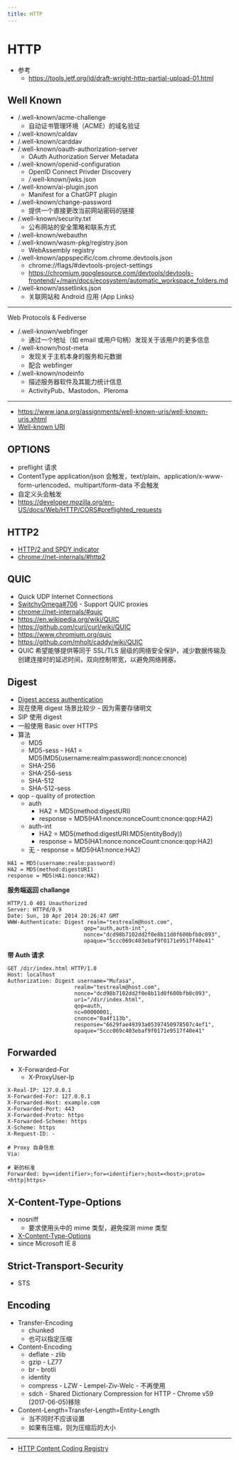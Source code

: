```yaml
---
title: HTTP
---
```


# HTTP

- 参考
  - https://tools.ietf.org/id/draft-wright-http-partial-upload-01.html

## Well Known

- /.well-known/acme-challenge
  - 自动证书管理环境（ACME）的域名验证
- /.well-known/caldav
- /.well-known/carddav
- /.well-known/oauth-authorization-server
  - OAuth Authorization Server Metadata
- /.well-known/openid-configuration
  - OpenID Connect Privder Discovery
  - /.well-known/jwks.json
- /.well-known/ai-plugin.json
  - Manifest for a ChatGPT plugin
- /.well-known/change-password
  - 提供一个直接更改当前网站密码的链接
- /.well-known/security.txt
  - 公布网站的安全策略和联系方式
- /.well-known/webauthn
- /.well-known/wasm-pkg/registry.json
  - WebAssembly registry
- /.well-known/appspecific/com.chrome.devtools.json
  - chrome://flags/#devtools-project-settings
  - https://chromium.googlesource.com/devtools/devtools-frontend/+/main/docs/ecosystem/automatic_workspace_folders.md
- /.well-known/assetlinks.json
  - 关联网站和 Android 应用 (App Links)

---

Web Protocols & Fediverse

- /.well-known/webfinger
  - 通过一个地址（如 email 或用户句柄）发现关于该用户的更多信息
- /.well-known/host-meta
  - 发现关于主机本身的服务和元数据
  - 配合 webfinger
- /.well-known/nodeinfo
  - 描述服务器软件及其能力统计信息
  - ActivityPub、Mastodon、Pleroma

---

- https://www.iana.org/assignments/well-known-uris/well-known-uris.xhtml
- [Well-known URI](https://en.wikipedia.org/wiki/Well-known_URI)

## OPTIONS

- preflight 请求
- ContentType application/json 会触发，text/plain、application/x-www-form-urlencoded、multipart/form-data 不会触发
- 自定义头会触发
- https://developer.mozilla.org/en-US/docs/Web/HTTP/CORS#preflighted_requests

## HTTP2

- [HTTP/2 and SPDY indicator](https://chrome.google.com/webstore/detail/http2-and-spdy-indicator/mpbpobfflnpcgagjijhmgnchggcjblin)
- [chrome://net-internals/#http2](chrome://net-internals/#http2)

## QUIC

- Quick UDP Internet Connections
- [SwitchyOmega#706](https://github.com/FelisCatus/SwitchyOmega/issues/706) - Support QUIC proxies
- [chrome://net-internals/#quic](chrome://net-internals/#quic)
- https://en.wikipedia.org/wiki/QUIC
- https://github.com/curl/curl/wiki/QUIC
- https://www.chromium.org/quic
- https://github.com/mholt/caddy/wiki/QUIC
- QUIC 希望能够提供等同于 SSL/TLS 层级的网络安全保护，减少数据传输及创建连接时的延迟时间，双向控制带宽，以避免网络拥塞。

## Digest

- [Digest access authentication](https://en.wikipedia.org/wiki/Digest_access_authentication)
- 现在使用 digest 场景比较少 - 因为需要存储明文
- SIP 使用 digest
- 一般使用 Basic over HTTPS
- 算法
  - MD5
  - MD5-sess - HA1 = MD5(MD5(username:realm:password):nonce:cnonce)
  - SHA-256
  - SHA-256-sess
  - SHA-512
  - SHA-512-sess
- qop - quality of protection
  - auth
    - HA2 = MD5(method:digestURI)
    - response = MD5(HA1:nonce:nonceCount:cnonce:qop:HA2)
  - auth-int
    - HA2 = MD5(method:digestURI:MD5(entityBody))
    - response = MD5(HA1:nonce:nonceCount:cnonce:qop:HA2)
  - 无 - response = MD5(HA1:nonce:HA2)

```
HA1 = MD5(username:realm:password)
HA2 = MD5(method:digestURI)
response = MD5(HA1:nonce:HA2)
```

**服务端返回 challange**

```http
HTTP/1.0 401 Unauthorized
Server: HTTPd/0.9
Date: Sun, 10 Apr 2014 20:26:47 GMT
WWW-Authenticate: Digest realm="testrealm@host.com",
                        qop="auth,auth-int",
                        nonce="dcd98b7102dd2f0e8b11d0f600bfb0c093",
                        opaque="5ccc069c403ebaf9f0171e9517f40e41"
```

**带 Auth 请求**

```http
GET /dir/index.html HTTP/1.0
Host: localhost
Authorization: Digest username="Mufasa",
                     realm="testrealm@host.com",
                     nonce="dcd98b7102dd2f0e8b11d0f600bfb0c093",
                     uri="/dir/index.html",
                     qop=auth,
                     nc=00000001,
                     cnonce="0a4f113b",
                     response="6629fae49393a05397450978507c4ef1",
                     opaque="5ccc069c403ebaf9f0171e9517f40e41"
```

## Forwarded

- X-Forwarded-For
  - X-ProxyUser-Ip

```
X-Real-IP: 127.0.0.1
X-Forwarded-For: 127.0.0.1
X-Forwarded-Host: example.com
X-Forwarded-Port: 443
X-Forwarded-Proto: https
X-Forwarded-Scheme: https
X-Scheme: https
X-Request-ID: -

# Proxy 自身信息
Via:

# 新的标准
Forwarded: by=<identifier>;for=<identifier>;host=<host>;proto=<http|https>
```

## X-Content-Type-Options

- nosniff
  - 要求使用头中的 mime 类型，避免探测 mime 类型
- [X-Content-Type-Options](https://developer.mozilla.org/en-US/docs/Web/HTTP/Headers/X-Content-Type-Options)
- since Microsoft IE 8

## Strict-Transport-Security

- STS

## Encoding

- Transfer-Encoding
  - chunked
  - 也可以指定压缩
- Content-Encoding
  - deflate - zlib
  - gzip - LZ77
  - br - brotli
  - identity
  - compress - LZW - Lempel-Ziv-Welc - 不再使用
  - sdch - Shared Dictionary Compression for HTTP - Chrome v59 (2017-06-05)移除
- Content-Length=Transfer-Length=Entity-Length
  - 当不同时不应该设置
  - 如果有压缩，则为压缩后的大小

---

- [HTTP Content Coding Registry]

[http content coding registry]: https://www.iana.org/assignments/http-parameters/http-parameters.xhtml#content-coding
